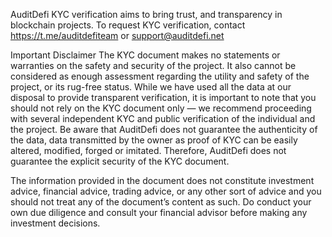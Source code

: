 AuditDefi KYC verification aims to bring trust, and transparency in blockchain projects. To request KYC verification, contact https://t.me/auditdefiteam or support@auditdefi.net

Important Disclaimer
The KYC document makes no statements or warranties on the safety and security of the project. It also cannot be considered as enough assessment regarding the utility and safety of the project, or its rug-free status. While we have used all the data at our disposal to provide transparent verification, it is important to note that you should not rely on the KYC document only — we recommend proceeding with several independent KYC and public verification of the individual and the project. Be aware that AuditDefi does not guarantee the authenticity of the data, data transmitted by the owner as proof of KYC can be easily altered, modified, forged or imitated. Therefore, AuditDefi does not guarantee the explicit security of the KYC document.

The information provided in the document does not constitute investment advice, financial advice, trading advice, or any other sort of advice and you should not treat any of the document’s content as such. Do conduct your own due diligence and consult your financial advisor before making any investment decisions.
